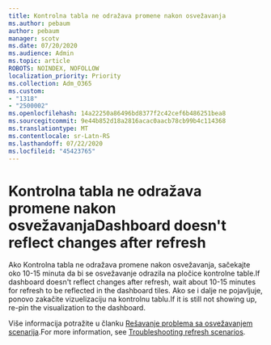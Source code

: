 ```yaml
---
title: Kontrolna tabla ne odražava promene nakon osvežavanja
ms.author: pebaum
author: pebaum
manager: scotv
ms.date: 07/20/2020
ms.audience: Admin
ms.topic: article
ROBOTS: NOINDEX, NOFOLLOW
localization_priority: Priority
ms.collection: Adm_O365
ms.custom:
- "1318"
- "2500002"
ms.openlocfilehash: 14a22250a86496bd8377f2c42cef6b486251bea8
ms.sourcegitcommit: 9e44b852d18a2816acac0aacb78cb99b4c114368
ms.translationtype: MT
ms.contentlocale: sr-Latn-RS
ms.lasthandoff: 07/22/2020
ms.locfileid: "45423765"
---
```

# <a name="dashboard-doesnt-reflect-changes-after-refresh"></a><span data-ttu-id="85ad7-102">Kontrolna tabla ne odražava promene nakon osvežavanja</span><span class="sxs-lookup"><span data-stu-id="85ad7-102">Dashboard doesn't reflect changes after refresh</span></span>

<span data-ttu-id="85ad7-103">Ako Kontrolna tabla ne odražava promene nakon osvežavanja, sačekajte oko 10-15 minuta da bi se osvežavanje odrazila na pločice kontrolne table.</span><span class="sxs-lookup"><span data-stu-id="85ad7-103">If dashboard doesn't reflect changes after refresh, wait about 10-15 minutes for refresh to be reflected in the dashboard tiles.</span></span> <span data-ttu-id="85ad7-104">Ako se i dalje ne pojavljuje, ponovo zakačite vizuelizaciju na kontrolnu tablu.</span><span class="sxs-lookup"><span data-stu-id="85ad7-104">If it is still not showing up, re-pin the visualization to the dashboard.</span></span>

<span data-ttu-id="85ad7-105">Više informacija potražite u članku [Rešavanje problema sa osvežavanjem scenarija](https://docs.microsoft.com/power-bi/refresh-troubleshooting-refresh-scenarios).</span><span class="sxs-lookup"><span data-stu-id="85ad7-105">For more information, see [Troubleshooting refresh scenarios](https://docs.microsoft.com/power-bi/refresh-troubleshooting-refresh-scenarios).</span></span>
